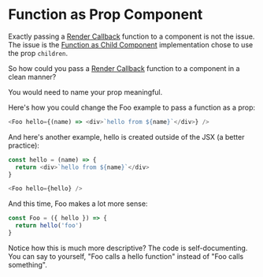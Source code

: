 # Function as Prop Component

Exactly passing a [Render Callback](./render-callback.md "Render Callback") function to a component is not the issue. The issue is the [Function as Child Component](./function-as-child-component.md "Function as Child Component") implementation chose to use the prop `children`.

So how could you pass a [Render Callback](./render-callback.md "Render Callback") function to a component in a clean manner?

You would need to name your prop meaningful.

Here's how you could change the Foo example to pass a function as a prop:

```js
<Foo hello={(name) => <div>`hello from ${name}`</div>} />
```

And here's another example, hello is created outside of the JSX (a better practice):

```js
const hello = (name) => {
  return <div>`hello from ${name}`</div>
}
```

```js
<Foo hello={hello} />
```

And this time, Foo makes a lot more sense:

```js
const Foo = ({ hello }) => {
  return hello('foo')
}
```

Notice how this is much more descriptive? The code is self-documenting. You can say to yourself, "Foo calls a hello function" instead of "Foo calls something".
